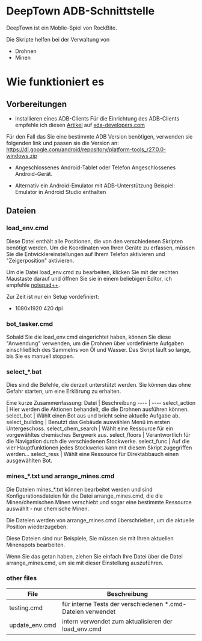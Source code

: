 # DeepTown ADB-Schnittstelle

DeepTown ist ein Moblie-Spiel von RockBite.

Die Skripte helfen bei der Verwaltung von
* Drohnen
* Minen

# Wie funktioniert es

## Vorbereitungen 

* Installieren eines ADB-Clients
Für die Einrichtung des ADB-Clients empfehle ich diesen [Artikel](https://www.xda-developers.com/install-adb-windows-macos-linux/) auf [xda-developers.com](https://www.xda-developers.com/)

Für den Fall das Sie eine bestimmte ADB Version benötigen, verwenden sie folgenden link und paasen sie die Version an: https://dl.google.com/android/repository/platform-tools_r27.0.0-windows.zip

* Angeschlossenes Android-Tablet oder Telefon 
Angeschlossenes Android-Gerät.

* Alternativ ein Android-Emulator mit ADB-Unterstützung
Beispiel: Emulator in Android Studio enthalten

## Dateien

### load_env.cmd

Diese Datei enthält alle Positionen, die von den verschiedenen Skripten benötigt werden.
Um die Koordinaten von Ihren Geräte zu erfassen, müssen Sie die Entwicklereinstellungen auf Ihrem Telefon aktivieren und "Zeigerposition" aktivieren.

Um die Datei load_env.cmd zu bearbeiten, klicken Sie mit der rechten Maustaste darauf und öffnen Sie sie in einem beliebigen Editor, ich empfehle [notepad++](https://notepad-plus-plus.org/downloads/).

Zur Zeit ist nur ein Setup vordefiniert:
* 1080x1920 420 dpi

### bot_tasker.cmd

Sobald Sie die load_env.cmd eingerichtet haben, können Sie diese "Anwendung" verwenden, um die Drohnen über vordefinierte Aufgaben einschließlich des Sammelns von Öl und Wasser.
Das Skript läuft so lange, bis Sie es manuell stoppen. 

### select_*.bat

Dies sind die Befehle, die derzeit unterstützt werden.
Sie können das ohne Gefahr starten, um eine Erklärung zu erhalten.

Eine kurze Zusammenfassung:
Datei | Beschreibung
---- | ----
select_action | Hier werden die Aktionen behandelt, die die Drohnen ausführen können.
select_bot | Wählt einen Bot aus und bricht seine aktuelle Aufgabe ab.
select_building | Benutzt das Gebäude auswählen Menü im ersten Untergeschoss.
select_chem_search | Wählt eine Ressource für ein vorgewähltes chemisches Bergwerk aus.
select_floors | Verantwortlich für die Navigation durch die verschiedenen Stockwerke.
select_func | Auf die vier Hauptfunktionen jedes Stockwerks kann mit diesem Skript zugegriffen werden...
select_ress | Wählt eine Ressource für Direktabbauch einen ausgewählten Bot.

### mines_*.txt und arrange_mines.cmd

Die Dateien mines_*.txt können bearbeitet werden und sind Konfigurationsdateien für die Datei arrange_mines.cmd, die die Minen/chemischen Minen verschiebt und sogar eine bestimmte Ressource auswählt - nur chemische Minen.

Die Dateien werden von arrange_mines.cmd überschrieben, um die aktuelle Position wiederzugeben.

Diese Dateien sind nur Beispiele, Sie müssen sie mit Ihren aktuellen Minenspots bearbeiten.

Wenn Sie das getan haben, ziehen Sie einfach Ihre Datei über die Datei arrange_mines.cmd, um sie mit dieser Einstellung auszuführen.

### other files
File | Beschreibung
---- | ----
testing.cmd | für interne Tests der verschiedenen *.cmd-Dateien verwendet
update_env.cmd | intern verwendet zum aktualisieren der load_env.cmd